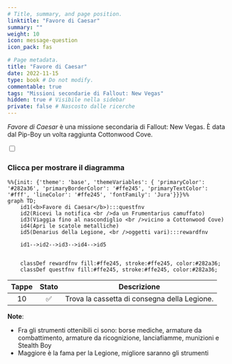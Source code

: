 ```yaml
---
# Title, summary, and page position.
linktitle: "Favore di Caesar"
summary: ""
weight: 10
icon: message-question
icon_pack: fas

# Page metadata.
title: "Favore di Caesar"
date: 2022-11-15
type: book # Do not modify.
commentable: true
tags: "Missioni secondarie di Fallout: New Vegas"
hidden: true # Visibile nella sidebar
private: false # Nascosto dalle ricerche
---
```


<div class="fnv">


*Favore di Caesar* è una missione secondaria di Fallout: New Vegas. È data dal Pip-Boy un volta raggiunta Cottonwood Cove.


<section class="chart-collapse">
<input type="checkbox" name="collapse2" id="handle2">
<h3 class="handle">
<label for="handle2">Clicca per mostrare il diagramma</label>
</h3>
<div class="content">

```mermaid
%%{init: {'theme': 'base', 'themeVariables': { 'primaryColor': '#282a36', 'primaryBorderColor': '#ffe245', 'primaryTextColor': '#fff', 'lineColor': '#ffe245', 'fontFamily': 'Jura'}}}%%
graph TD;
    id1(<b>Favore di Caesar</b>):::questfnv
    id2(Ricevi la notifica <br />da un Frumentarius camuffato)
    id3(Viaggia fino al nascondiglio <br />vicino a Cottonwood Cove)
    id4(Apri le scatole metalliche)
    id5(Denarius della Legione, <br />oggetti vari):::rewardfnv
    
    id1-->id2-->id3-->id4-->id5
    
    
    classDef rewardfnv fill:#ffe245, stroke:#ffe245, color:#282a36;
    classDef questfnv fill:#ffe245, stroke:#ffe245, color:#282a36;
```

</div>
</section>

| Tappe |       Stato        | Descrizione |
|:-----:|:------------------:| ----------- |
|                           10                          | :white_check_mark: | Trova la cassetta di consegna della Legione.                                                                                                                                |






**Note**:
- Fra gli strumenti ottenibili ci sono: borse mediche, armature da combattimento, armature da ricognizione, lanciafiamme, munizioni e Stealth Boy
- Maggiore è la fama per la Legione, migliore saranno gli strumenti


</div>


